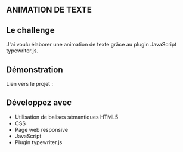 ## ANIMATION DE TEXTE

## Le challenge

J'ai voulu élaborer une animation de texte grâce au plugin JavaScript typewriter.js.

## Démonstration

Lien vers le projet :

## Développez avec

- Utilisation de balises sémantiques HTML5
- CSS
- Page web responsive
- JavaScript
- Plugin typewriter.js
